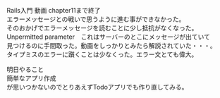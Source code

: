 Rails入門 動画 chapter11まで終了 <br>
エラーメッセージとの戦いで思うように進む事ができなかった。<br>
そのおかげでエラーメッセージを読むことに少し抵抗がなくなった。<br>
Unpermitted parameter　これはサーバーのとこにメッセージが出ていて<br>
見つけるのに手間取った。動画をしっかりとみたら解説されていた・・・。<br>
タイプミスのエラーに躓くことは少なくった。エラー文とても偉大。<br>

明日やること<br>
簡単なアプリ作成<br>
が思いつかないのでとりあえずTodoアプリでも作り直してみる。
